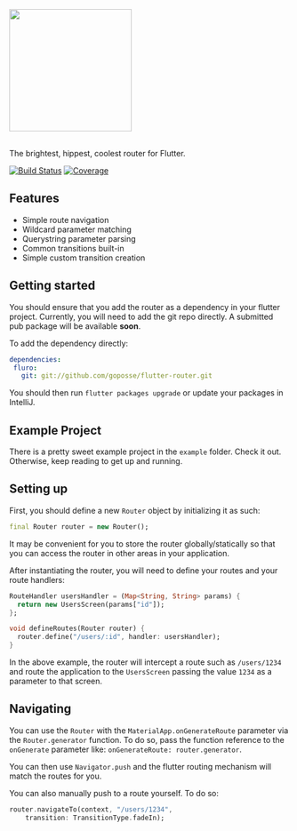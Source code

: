 <img src="https://storage.googleapis.com/app-logos/logo_fluro.png" width="220">
<br/><br/>

The brightest, hippest, coolest router for Flutter.

[![Build Status](https://travis-ci.org/goposse/fluro.svg?branch=master)](https://travis-ci.org/goposse/fluro)
[![Coverage](https://codecov.io/gh/goposse/fluro/branch/master/graph/badge.svg)](https://codecov.io/gh/goposse/fluro)

## Features

- Simple route navigation
- Wildcard parameter matching
- Querystring parameter parsing
- Common transitions built-in
- Simple custom transition creation

## Getting started

You should ensure that you add the router as a dependency in your flutter project.
Currently, you will need to add the git repo directly. A submitted pub package will be available **soon**.

To add the dependency directly:

 ```yaml
dependencies:
  fluro:
    git: git://github.com/goposse/flutter-router.git
```
You should then run `flutter packages upgrade` or update your packages in IntelliJ.

## Example Project

There is a pretty sweet example project in the `example` folder. Check it out. Otherwise, keep reading to get up and running.

## Setting up

First, you should define a new `Router` object by initializing it as such:
```dart
final Router router = new Router();
```
It may be convenient for you to store the router globally/statically so that
you can access the router in other areas in your application.

After instantiating the router, you will need to define your routes and your route handlers:
```dart
RouteHandler usersHandler = (Map<String, String> params) {
  return new UsersScreen(params["id"]);
};

void defineRoutes(Router router) {
  router.define("/users/:id", handler: usersHandler);
}
```

In the above example, the router will intercept a route such as
`/users/1234` and route the application to the `UsersScreen` passing
the value `1234` as a parameter to that screen.

## Navigating

You can use the `Router` with the `MaterialApp.onGenerateRoute` parameter
via the `Router.generator` function. To do so, pass the function reference to
the `onGenerate` parameter like: `onGenerateRoute: router.generator`.

You can then use `Navigator.push` and the flutter routing mechanism will match the routes
for you.

You can also manually push to a route yourself. To do so:

```dart
router.navigateTo(context, "/users/1234",
    transition: TransitionType.fadeIn);
```

